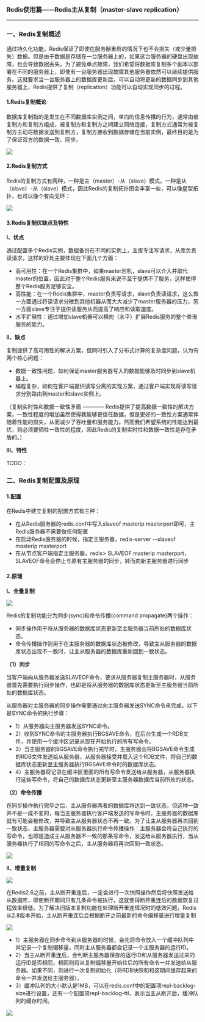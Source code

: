 ### Redis使用篇——Redis主从复制（master-slave replication） ###
***
### 一、Redis复制概述 ###

通过持久化功能，Redis保证了即使在服务器重启的情况下也不会损失（或少量损失）数据。但是由于数据是存储在一台服务器上的，如果这台服务器的硬盘出现故障，也会导致数据丢失。为了避免单点故障，我们希望将数据库复制多个副本以部署在不同的服务器上，即使有一台服务器出现故障其他服务器依然可以继续提供服务。这就要求当一台服务器上的数据库更新后，可以自动将更新的数据同步到其他服务器上，Redis提供了复制（replication）功能可以自动实现同步的过程。

#### 1.Redis复制概论 ####

数据库复制指的是发生在不同数据库实例之间，单向的信息传播的行为，通常由被复制方和复制方组成，被复制方和复制方之间建立网络连接，复制方式通常为被复制方主动将数据发送到复制方，复制方接收到数据存储在当前实例，最终目的是为了保证双方的数据一致、同步。


![](http://ww1.sinaimg.cn/large/7cc829d3jw1f4d3beuv8lj20p008ygm3.jpg)


#### 2.Redis复制方式 ####

Redis的复制方式有两种，一种是主（master）-从（slave）模式，一种是从（slave）-从（slave）模式，因此Redis的复制拓扑图会丰富一些，可以像星型拓扑，也可以像个有向无环：

![](http://ww3.sinaimg.cn/large/7cc829d3jw1f4d3bft2lfj214e0gewg6.jpg)


#### 3.Redis复制优缺点及特性 ####

**I、优点**

通过配置多个Redis实例，数据备份在不同的实例上，主库专注写请求，从库负责读请求，这样的好处主要体现在下面几个方面：

- 高可用性：在一个Redis集群中，如果master宕机，slave可以介入并取代master的位置，因此对于整个Redis服务来说不至于提供不了服务，这样使得整个Redis服务足够安全。
- 高性能：在一个Redis集群中，master负责写请求，slave负责读请求，这么做一方面通过将读请求分散到其他机器从而大大减少了master服务器的压力，另一方面slave专注于提供读服务从而提高了响应和读取速度。
- 水平扩展性：通过增加slave机器可以横向（水平）扩展Redis服务的整个查询服务的能力。


**II、缺点**

复制提供了高可用性的解决方案，但同时引入了分布式计算的复杂度问题，认为有两个核心问题：

- 数据一致性问题，如何保证master服务器写入的数据能够及时同步到slave机器上。
- 编程复杂，如何在客户端提供读写分离的实现方案，通过客户端实现将读写请求分别路由到master和slave实例上。

（复制实时性和数据一致性矛盾 ———— Redis提供了提高数据一致性的解决方案，一致性程度的增加虽然使得我能够更信任数据，但是更好的一致性方案通常伴随着性能的损失，从而减少了吞吐量和服务能力。然而我们希望系统的性能达到最优，则必须要牺牲一致性的程度，因此Redis的复制实时性和数据一致性是存在矛盾的。）

**III、特性**

TODO：

### 二、Redis复制配置及原理 ###

#### 1.配置 ####

在Redis中建立复制的配置方式有三种：


- 在从Redis服务器的redis.conf中写入slaveof masterip masterport即可，主Redis服务器不需要做任何配置
- 在启动Redis服务器的时候，指定主服务器，redis-server --slaveof masterip masterport
- 在从节点客户端指定主服务器，redis> SLAVEOF masterip masterport，SLAVEOF命令会停止与原有主服务器的同步，转而向新主服务器进行同步


#### 2.原理 ####

**I、全量复制**

![](http://ww2.sinaimg.cn/large/7cc829d3jw1f4d3bh8h4rj20mi0jywfk.jpg)

Redis的复制功能分为同步(sync)和命令传播(command propagate)两个操作：
- 同步操作用于将从服务器的数据库状态更新至主服务器当前所处的数据库状态。
- 命令传播操作则用于在主服务器的数据库状态被修改，导致主从服务器的数据库状态出现不一致时，让主从服务器的数据库重新回到一致状态。

**（1）同步**

当客户端向从服务器发送SLAVEOF命令，要求从服务器复制主服务器时，从服务器首先需要执行同步操作，也即是将从服务器的数据库状态更新至主服务器当前所处的数据库状态。

从服务器对主服务器的同步操作需要通过向主服务器发送SYNC命令来完成，以下是SYNC命令的执行步骤：

- 1）从服务器向主服务器发送SYNC命令。
- 2）收到SYNC命令的主服务器执行BGSAVE命令，在后台生成一个RDB文件，并使用一个缓冲区记录从现在开始执行的所有写命令。
- 3）当主服务器的BGSAVE命令执行完毕时，主服务器会将BGSAVE命令生成的RDB文件发送给从服务器，从服务器接受并载入这个RDB文件，将自己的数据库状态更新至主服务器执行BGSAVE命令时的数据库状态。
- 4）主服务器将记录在缓冲区里面的所有写命令发送给从服务器，从服务器执行这些写命令，将自己的数据库状态更新至主服务器数据库当前所处的状态。

**（2）命令传播**

在同步操作执行完毕之后，主从服务器两者的数据库将达到一致状态，但这种一致并不是一成不变的，每当主服务器执行客户端发送的写命令时，主服务器的数据库就有可能会被修改，并导致主从服务器状态不再一致。为了让主从服务器再次回到一致状态，主服务器需要对从服务器执行命令传播操作：主服务器会将自己执行的写命令，也即是造成主从服务器不一致的那条写命令，发送给从服务器执行，当从服务器执行了相同的写命令之后，主从服务器将再次回到一致状态。


![](http://images2015.cnblogs.com/blog/631180/201603/631180-20160310164439163-353212676.png)


**II、增量复制**

![](http://ww3.sinaimg.cn/large/7cc829d3jw1f4d3biaumhj20xc0h275j.jpg)

在Redis2.6之前，主从断开重连后，一定会进行一次快照操作然后将快照发送给从数据库，即使断开期间只有几条命令被执行，这就使得断开重连后的数据恢复过程效率很低。为了解决旧版本复制功能在处理断开重连情况时的低效问题，Redis从2.8版本开始，主从断开重连后会根据断开之前最新的命令偏移量进行增量复制

![](https://i.imgur.com/EfTyfwX.png)


- 1）主服务器在同步命令到从服务器的时候，会先将命令放入一个缓冲队列中并记录一个复制偏移量，同时主从服务器都会记录一个主服务器的运行ID。
- 2）当主从断开重连后，会判断主服务器保存的运行ID和从服务器发送过来的运行ID是否相同，相同则将从复制偏移量开始往后的所有命令一并发送给从服务器。如果不同，则进行一次复制初始化（将RDB快照和和这期间缓存起来的命令一并发送给主服务器）。
- 3）缓冲队列的大小默认是1MB，可以在redis.conf中的配置项repl-backlog-size进行设置，还有一个配置项repl-backlog-ttl，表示当主从断开后，缓冲队列的缓存时间。


![](http://images2015.cnblogs.com/blog/631180/201603/631180-20160310181751413-120441435.png)































































